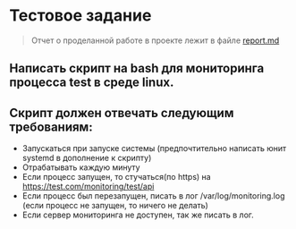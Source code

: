 # Тестовое задание

> Отчет о проделанной работе в проекте лежит в файле [report.md](./src/report.md)

## Написать скрипт на bash для мониторинга процесса test в среде linux. 

## Скрипт должен отвечать следующим требованиям:
- Запускаться при запуске системы (предпочтительно написать юнит systemd в дополнение к скрипту)
- Отрабатывать каждую минуту
- Если процесс запущен, то стучаться(по https) на https://test.com/monitoring/test/api
- Если процесс был перезапущен, писать в лог /var/log/monitoring.log (если процесс не запущен, то ничего не делать) 
- Если сервер мониторинга не доступен, так же писать в лог.
